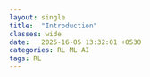 ```yaml
---
layout: single
title:  "Introduction"
classes: wide
date:   2025-16-05 13:32:01 +0530
categories: RL ML AI
tags: RL
---
```


